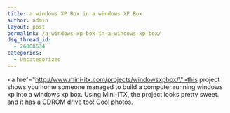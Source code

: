 ```yaml
---
title: a windows XP Box in a windows XP Box
author: admin
layout: post
permalink: /a-windows-xp-box-in-a-windows-xp-box/
dsq_thread_id:
  - 26008634
categories:
  - Uncategorized
---
```

<a href=\"http://www.mini-itx.com/projects/windowsxpbox/\">this project shows you home someone managed to build a computer running windows xp into a windows xp box</a>. Using Mini-ITX, the project looks pretty sweet. and it has a CDROM drive too! Cool photos.